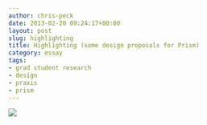 ```yaml
---
author: chris-peck
date: 2013-02-20 09:24:17+00:00
layout: post
slug: highlighting
title: Highlighting (some design proposals for Prism)
category: essay
tags:
- grad student research
- design
- praxis
- prism
---
```


[![](http://static.scholarslab.org/wp-content/uploads/2013/02/hilight_tool_sketches.gif)](http://static.scholarslab.org/wp-content/uploads/2013/02/hilight_tool_sketches.gif)
